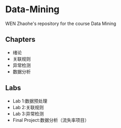 # Data-Mining
WEN Zhaohe's repository for the course Data Mining

## Chapters
- 绪论
- 关联规则
- 异常检测
- 数据分析

## Labs
- Lab 1:数据预处理
- Lab 2:关联规则
- Lab 3:异常检测
- Final Project:数据分析（流失率项目）
